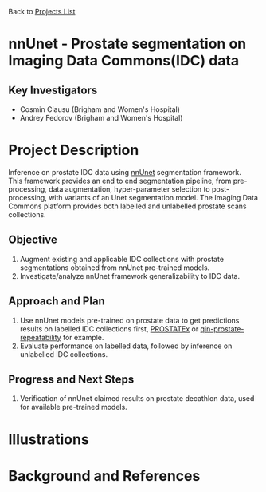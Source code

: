 Back to [Projects List](../../README.md#ProjectsList)

# nnUnet - Prostate segmentation on Imaging Data Commons(IDC) data

## Key Investigators

- Cosmin Ciausu (Brigham and Women's Hospital)
- Andrey Fedorov (Brigham and Women's Hospital)

# Project Description

Inference on prostate IDC data using [nnUnet](https://github.com/MIC-DKFZ/nnUNet) segmentation framework.  
This framework provides an end to end segmentation pipeline, from pre-processing, data augmentation, hyper-parameter selection to post-processing, with variants of an Unet segmentation model.
The Imaging Data Commons platform provides both labelled and unlabelled prostate scans collections.

## Objective

1. Augment existing and applicable IDC collections with prostate segmentations obtained from nnUnet pre-trained models. 
2. Investigate/analyze nnUnet framework generalizability to IDC data. 

## Approach and Plan

1. Use nnUnet models pre-trained on prostate data to get predictions results on labelled IDC collections first, [PROSTATEx](https://portal.imaging.datacommons.cancer.gov/explore/filters/?access=Public&collection_id=Community&collection_id=prostatex) or [qin-prostate-repeatability](https://portal.imaging.datacommons.cancer.gov/explore/filters/?access=Public&collection_id=QIN&collection_id=qin_prostate_repeatability) for example.
2. Evaluate performance on labelled data, followed by inference on unlabelled IDC collections.

## Progress and Next Steps

1. Verification of nnUnet claimed results on prostate decathlon data, used for available pre-trained models.

# Illustrations

<!-- Add pictures and links to videos that demonstrate what has been accomplished.
![Description of picture](Example2.jpg)
![Some more images](Example2.jpg)
-->

# Background and References

<!-- If you developed any software, include link to the source code repository. If possible, also add links to sample data, and to any relevant publications. -->
